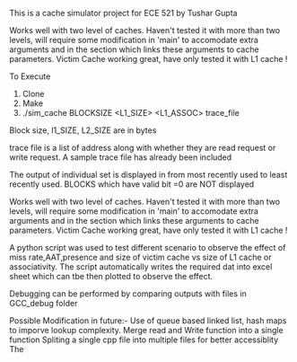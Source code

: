 This is a cache simulator project for ECE 521 by Tushar Gupta

Works well with two level of caches. Haven't tested it with more than two levels, will require some modification in 'main' to accomodate extra arguments and in the section which links these arguments to cache parameters. Victim Cache working great, have only tested it with L1 cache ! 

To Execute
  1. Clone
  2. Make
  3. ./sim_cache BLOCKSIZE <L1_SIZE> <L1_ASSOC> <NUMBER OF VICTIM BLOCKS> <L2 SIZE> <L2 ASSOC> trace_file

Block size, l1_SIZE, L2_SIZE are in bytes

trace file is a list of address along with whether they are read request or write request. A sample trace file has already been included

The output of individual set is displayed in from most recently used to least recently used. BLOCKS which have valid bit =0 are NOT displayed

Works well with two level of caches. Haven't tested it with more than two levels, will require some modification in 'main' to accomodate extra arguments and in the section which links these arguments to cache parameters. Victim Cache working great, have only tested it with L1 cache ! 

A python script was used to test different scenario to observe the effect of miss rate,AAT,presence and size of victim cache vs size of L1 cache or associativity. The script automatically writes the required dat into excel sheet which can tbe then plotted to observe the effect.

Debugging can be performed by comparing outputs with files in GCC_debug folder

Possible Modification in future:-
    Use of queue based linked list, hash maps to imporve lookup complexity.
    Merge read and Write function into a single function
    Spliting a single cpp file into multiple files for better accessiblity
The 
